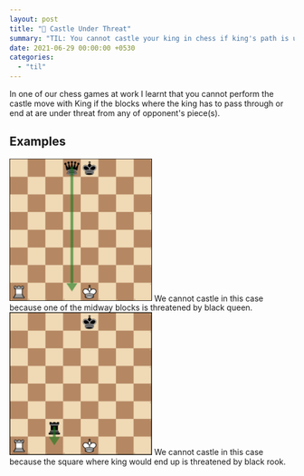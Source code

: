 ```yaml
---
layout: post
title: "📝 Castle Under Threat"
summary: "TIL: You cannot castle your king in chess if king's path is under threat"
date: 2021-06-29 00:00:00 +0530
categories:
  - "til"
---
```


In one of our chess games at work I learnt that you cannot perform the castle move with King if the blocks where the king has to pass through or end at are under threat from any of opponent's piece(s).

## Examples

<img alt="Midway block threatened by queen" src="../assets/images/posts/castle-under-threat/threat-midway.png" style="width: 50%; height: auto;"/>
We cannot castle in this case because one of the midway blocks is threatened by black queen.

<img alt="End block threatened by rook" src="../assets/images/posts/castle-under-threat/threat-end.png" style="width: 50%; height: auto;"/>
We cannot castle in this case because the square where king would end up is threatened by black rook.
